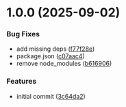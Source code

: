 # 1.0.0 (2025-09-02)


### Bug Fixes

* add missing deps ([f77f28e](https://github.com/carlosmbolanos/semantic-release/commit/f77f28eb06ad1b34f7e8c76823a34dbb19b2cd61))
* package.json ([c07aac4](https://github.com/carlosmbolanos/semantic-release/commit/c07aac44bcfa4ef5bd752c7f36626ad6809f64fe))
* remove node_modules ([b616906](https://github.com/carlosmbolanos/semantic-release/commit/b616906b03de2afb754c269da7473a1e52bf640e))


### Features

* initial commit ([3c64da2](https://github.com/carlosmbolanos/semantic-release/commit/3c64da2dbe20463d8e199c9548832971cef3f62f))
